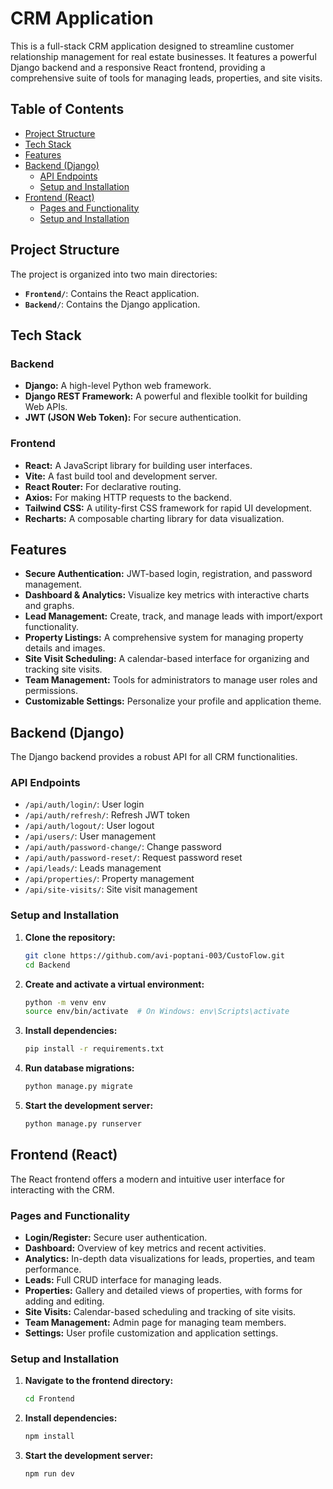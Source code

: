 # CRM Application

This is a full-stack CRM application designed to streamline customer relationship management for real estate businesses. It features a powerful Django backend and a responsive React frontend, providing a comprehensive suite of tools for managing leads, properties, and site visits.

## Table of Contents

- [Project Structure](#project-structure)
- [Tech Stack](#tech-stack)
- [Features](#features)
- [Backend (Django)](#backend-django)
  - [API Endpoints](#api-endpoints)
  - [Setup and Installation](#setup-and-installation)
- [Frontend (React)](#frontend-react)
  - [Pages and Functionality](#pages-and-functionality)
  - [Setup and Installation](#setup-and-installation-1)

## Project Structure

The project is organized into two main directories:

-   **`Frontend/`**: Contains the React application.
-   **`Backend/`**: Contains the Django application.

## Tech Stack

### Backend

-   **Django:** A high-level Python web framework.
-   **Django REST Framework:** A powerful and flexible toolkit for building Web APIs.
-   **JWT (JSON Web Token):** For secure authentication.

### Frontend

-   **React:** A JavaScript library for building user interfaces.
-   **Vite:** A fast build tool and development server.
-   **React Router:** For declarative routing.
-   **Axios:** For making HTTP requests to the backend.
-   **Tailwind CSS:** A utility-first CSS framework for rapid UI development.
-   **Recharts:** A composable charting library for data visualization.

## Features

-   **Secure Authentication:** JWT-based login, registration, and password management.
-   **Dashboard & Analytics:** Visualize key metrics with interactive charts and graphs.
-   **Lead Management:** Create, track, and manage leads with import/export functionality.
-   **Property Listings:** A comprehensive system for managing property details and images.
-   **Site Visit Scheduling:** A calendar-based interface for organizing and tracking site visits.
-   **Team Management:** Tools for administrators to manage user roles and permissions.
-   **Customizable Settings:** Personalize your profile and application theme.

## Backend (Django)

The Django backend provides a robust API for all CRM functionalities.

### API Endpoints

-   `/api/auth/login/`: User login
-   `/api/auth/refresh/`: Refresh JWT token
-   `/api/auth/logout/`: User logout
-   `/api/users/`: User management
-   `/api/auth/password-change/`: Change password
-   `/api/auth/password-reset/`: Request password reset
-   `/api/leads/`: Leads management
-   `/api/properties/`: Property management
-   `/api/site-visits/`: Site visit management

### Setup and Installation

1.  **Clone the repository:**
    ```bash
    git clone https://github.com/avi-poptani-003/CustoFlow.git
    cd Backend
    ```
2.  **Create and activate a virtual environment:**
    ```bash
    python -m venv env
    source env/bin/activate  # On Windows: env\Scripts\activate
    ```
3.  **Install dependencies:**
    ```bash
    pip install -r requirements.txt
    ```
4.  **Run database migrations:**
    ```bash
    python manage.py migrate
    ```
5.  **Start the development server:**
    ```bash
    python manage.py runserver
    ```

## Frontend (React)

The React frontend offers a modern and intuitive user interface for interacting with the CRM.

### Pages and Functionality

-   **Login/Register:** Secure user authentication.
-   **Dashboard:** Overview of key metrics and recent activities.
-   **Analytics:** In-depth data visualizations for leads, properties, and team performance.
-   **Leads:** Full CRUD interface for managing leads.
-   **Properties:** Gallery and detailed views of properties, with forms for adding and editing.
-   **Site Visits:** Calendar-based scheduling and tracking of site visits.
-   **Team Management:** Admin page for managing team members.
-   **Settings:** User profile customization and application settings.

### Setup and Installation

1.  **Navigate to the frontend directory:**
    ```bash
    cd Frontend
    ```
2.  **Install dependencies:**
    ```bash
    npm install
    ```
3.  **Start the development server:**
    ```bash
    npm run dev
    ```
